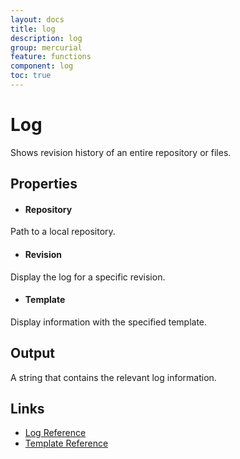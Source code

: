```yaml
---
layout: docs
title: log
description: log
group: mercurial
feature: functions
component: log
toc: true
---
```

Log
===

Shows revision history of an entire repository or files.

Properties
----------

- #### Repository
Path to a local repository.

- #### Revision
Display the log for a specific revision.

- #### Template
Display information with the specified template.

Output
------
A string that contains the relevant log information.

Links
-----
- [Log Reference](https://www.selenic.com/mercurial/hg.1.html#log)
- [Template Reference](https://www.selenic.com/mercurial/hg.1.html#templates)
